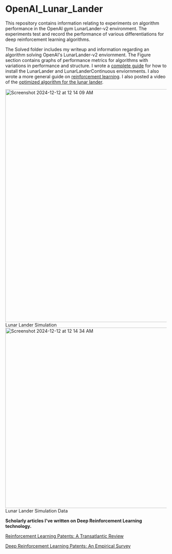 # OpenAI_Lunar_Lander
This repository contains information relating to experiments on algorithm performance in the OpenAI gym LunarLander-v2 environment. The experiments test and record the performance of various differentiations for deep reinforcement learning algorithms.

The Solved folder includes my writeup and information regarding an algorithm solving OpenAI's LunarLander-v2 enviornment. The Figure section contains graphs of performance metrics for algorithms with variations in performance and structure. I wrote a [complete guide](https://medium.com/@brian.s.haney44/installing-spinningup-for-mac-os-x-9d5e24dc565a) for how to install the LunarLander and LunarLanderContinuous enviornments. I also wrote a more general guide on [reinforcement learning](https://medium.com/@brian.s.haney44/reinforcement-learning-5d578a0de1ff). I also posted a video of the [optimized algorithm for the lunar lander](https://www.youtube.com/watch?v=5_f66jrAWiM).


<img width="728" alt="Screenshot 2024-12-12 at 12 14 09 AM" src="https://github.com/user-attachments/assets/69bbe0bd-ce0b-4b9d-8d43-391029e21a1c" />
Lunar Lander Simulation

<img width="564" alt="Screenshot 2024-12-12 at 12 14 34 AM" src="https://github.com/user-attachments/assets/ca151a59-7883-4acf-b1af-2d8b1a84e5b9" />
Lunar Lander Simulation Data


**Scholarly articles I've written on Deep Reinforcement Learning technology.**

[Reinforcement Learning Patents: A Transatlantic Review](https://law.stanford.edu/publications/no-63-reinforcement-learning-patents-a-transatlantic-review/)

[Deep Reinforcement Learning Patents: An Empirical Survey](https://papers.ssrn.com/sol3/papers.cfm?abstract_id=3570254)


